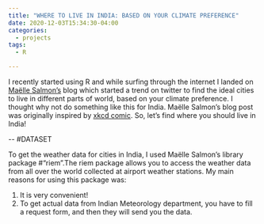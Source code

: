 ```yaml
---
title: "WHERE TO LIVE IN INDIA: BASED ON YOUR CLIMATE PREFERENCE"
date: 2020-12-03T15:34:30-04:00
categories:
  - projects
tags:
  - R

---
```


I recently started using R and while surfing through the internet I landed on [Maëlle Salmon’s](https://masalmon.eu/2017/11/16/wheretoliveus/) blog which started a trend on twitter to find the ideal cities to live in different parts of world, based on your climate preference. I thought why not do something like this for India. Maëlle Salmon’s blog post was originally inspired by [xkcd comic](https://xkcd.com/1916/).
So, let’s find where you should live in India!

--
#DATASET

To get the weather data for cities in India, I used Maëlle Salmon’s library package #“riem”.The riem package allows you to access the weather data from all over the world collected at airport weather stations.
My main reasons for using this package was:
1. It is very convenient!
2. To get actual data from Indian Meteorology department, you have to fill a request form, and then they will send you the data.

